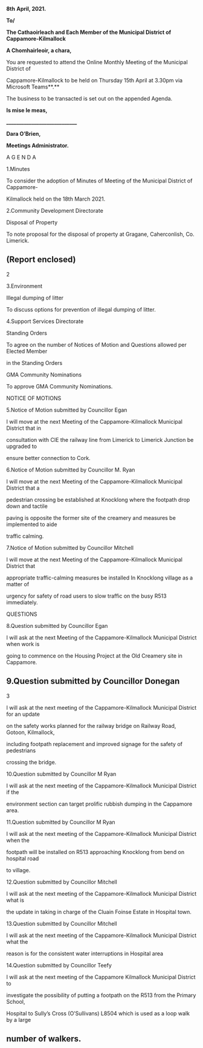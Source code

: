 **8th** **April, 2021.**

**To/**

**The Cathaoirleach and Each Member of the Municipal District of Cappamore-Kilmallock**

**A Chomhairleoir, a chara,**

You are requested to attend the Online Monthly Meeting of the Municipal District of

Cappamore-Kilmallock to be held on Thursday 15th April at 3.30pm via Microsoft Teams**.**

The business to be transacted is set out on the appended Agenda.

**Is mise le meas,**

**\_\_\_\_\_\_\_\_\_\_\_\_\_\_\_\_\_\_\_\_\_\_\_\_\_\_\_\_**

**Dara O’Brien,**

**Meetings Administrator.**

A G E N D A

1.Minutes

To consider the adoption of Minutes of Meeting of the Municipal District of Cappamore-

Kilmallock held on the 18th March 2021.

2.Community Development Directorate

Disposal of Property

To note proposal for the disposal of property at Gragane, Caherconlish, Co. Limerick.

(Report enclosed)
---
2

3.Environment

Illegal dumping of litter

To discuss options for prevention of illegal dumping of litter.

4.Support Services Directorate

Standing Orders

To agree on the number of Notices of Motion and Questions allowed per Elected Member

in the Standing Orders

GMA Community Nominations

To approve GMA Community Nominations.

NOTICE OF MOTIONS

5.Notice of Motion submitted by Councillor Egan

I will move at the next Meeting of the Cappamore-Kilmallock Municipal District that in

consultation with CIE the railway line from Limerick to Limerick Junction be upgraded to

ensure better connection to Cork.

6.Notice of Motion submitted by Councillor M. Ryan

I will move at the next Meeting of the Cappamore-Kilmallock Municipal District that a

pedestrian crossing be established at Knocklong where the footpath drop down and tactile

paving is opposite the former site of the creamery and measures be implemented to aide

traffic calming.

7.Notice of Motion submitted by Councillor Mitchell

I will move at the next Meeting of the Cappamore-Kilmallock Municipal District that

appropriate traffic-calming measures be installed In Knocklong village as a matter of

urgency for safety of road users to slow traffic on the busy R513 immediately.

QUESTIONS

8.Question submitted by Councillor Egan

I will ask at the next Meeting of the Cappamore-Kilmallock Municipal District when work is

going to commence on the Housing Project at the Old Creamery site in Cappamore.

9.Question submitted by Councillor Donegan
---
3

I will ask at the next meeting of the Cappamore-Kilmallock Municipal District for an update

on the safety works planned for the railway bridge on Railway Road, Gotoon, Kilmallock,

including footpath replacement and improved signage for the safety of pedestrians

crossing the bridge.

10.Question submitted by Councillor M Ryan

I will ask at the next meeting of the Cappamore-Kilmallock Municipal District if the

environment section can target prolific rubbish dumping in the Cappamore area.

11.Question submitted by Councillor M Ryan

I will ask at the next meeting of the Cappamore-Kilmallock Municipal District when the

footpath will be installed on R513 approaching Knocklong from bend on hospital road

to village.

12.Question submitted by Councillor Mitchell

I will ask at the next meeting of the Cappamore-Kilmallock Municipal District what is

the update in taking in charge of the Cluain Foinse Estate in Hospital town.

13.Question submitted by Councillor Mitchell

I will ask at the next meeting of the Cappamore-Kilmallock Municipal District what the

reason is for the consistent water interruptions in Hospital area

14.Question submitted by Councillor Teefy

I will ask at the next meeting of the Cappamore Kilmallock Municipal District to

investigate the possibility of putting a footpath on the R513 from the Primary School,

Hospital to Sully’s Cross (O’Sullivans) L8504 which is used as a loop walk by a large

number of walkers.
---
